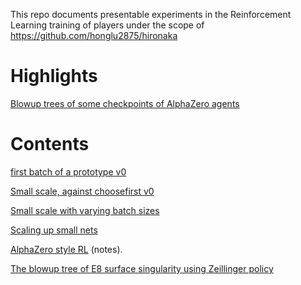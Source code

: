 This repo documents presentable experiments in the Reinforcement Learning training of players under the scope of https://github.com/honglu2875/hironaka

# Highlights
[Blowup trees of some checkpoints of AlphaZero agents](5x3-surface-singularities)

# Contents
[first batch of a prototype v0](v0)

[Small scale, against choosefirst v0](small-scale-against-choosefirst-v0)

[Small scale with varying batch sizes](small-scale-batch-size-impact)

[Scaling up small nets](small-net-scaling-up)

[AlphaZero style RL](hironaka-zero-beta) (notes).

[The blowup tree of E8 surface singularity using Zeillinger policy](zeillinger-e8.png)
